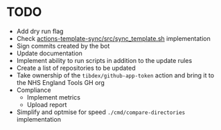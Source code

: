 # TODO

- Add dry run flag
- Check [actions-template-sync/src/sync_template.sh](https://github.com/AndreasAugustin/actions-template-sync/blob/54cc6daa8773c61a6df312b2cb9f4f82ef72d690/src/sync_template.sh#L35C27-L35C49) implementation
- Sign commits created by the bot
- Update documentation
- Implement ability to run scripts in addition to the update rules
- Create a list of repositories to be updated
- Take ownership of the `tibdex/github-app-token` action and bring it to the NHS England Tools GH org
- Compliance
  - Implement metrics
  - Upload report
- Simplify and optmise for speed `./cmd/compare-directories` implementation
